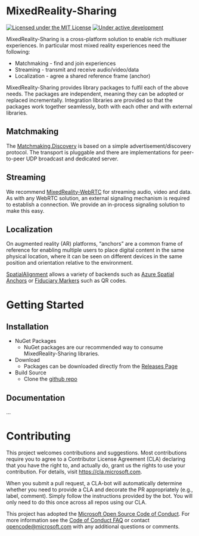 
# MixedReality-Sharing

[![Licensed under the MIT License](https://img.shields.io/badge/License-MIT-blue.svg)](https://github.com/microsoft/MixedReality-WebRTC/blob/master/LICENSE)
[![Under active development](https://img.shields.io/badge/status-active-green.svg)](https://github.com/microsoft/MixedReality-Sharing/commits/master)

MixedReality-Sharing is a cross-platform solution to enable rich multiuser experiences. In particular most mixed reality experiences need the following:
 - Matchmaking - find and join experiences
 - Streaming - transmit and receive audio/video/data
 - Localization - agree a shared reference frame (anchor)

MixedReality-Sharing provides library packages to fulfil each of the above needs. The packages are independent, meaning they can be adopted or replaced incrementally. Integration libraries are provided so that the packages work together seamlessly, both with each other and with external libraries.

## Matchmaking

The [Matchmaking.Discovery](libs/Matchmaking/docs/index.md)  is based on a simple advertisement/discovery protocol. The transport is pluggable and there are implementations for peer-to-peer UDP broadcast and dedicated server.

## Streaming

We recommend [MixedReality-WebRTC](https://github.com/microsoft/MixedReality-WebRTC) for streaming audio, video and data. As with any WebRTC solution, an external signaling mechanism is required to establish a connection. We provide an in-process signaling solution to make this easy.

## Localization

On augmented reality (AR) platforms, “anchors” are a common frame of reference for enabling multiple users to place digital content in the same physical location, where it can be seen on different devices in the same position and orientation relative to the environment.

[SpatialAlignment](libs/SpatialAlignment/docs/index.md) allows a variety of backends such as [Azure Spatial Anchors](https://azure.microsoft.com/en-us/services/spatial-anchors/) or [Fiduciary Markers]() such as QR codes.

# Getting Started

## Installation

* NuGet Packages
  - NuGet packages are our recommended way to consume MixedReality-Sharing libraries.
* Download
  - Packages can be downloaded directly from the [Releases Page](https://github.com/microsoft/MixedReality-Sharing/releases)
* Build Source
  - Clone the [github repo](https://github.com/microsoft/MixedReality-WebRTC)

## Documentation

...

# Contributing

This project welcomes contributions and suggestions.  Most contributions require you to agree to a
Contributor License Agreement (CLA) declaring that you have the right to, and actually do, grant us
the rights to use your contribution. For details, visit https://cla.microsoft.com.

When you submit a pull request, a CLA-bot will automatically determine whether you need to provide
a CLA and decorate the PR appropriately (e.g., label, comment). Simply follow the instructions
provided by the bot. You will only need to do this once across all repos using our CLA.

This project has adopted the [Microsoft Open Source Code of Conduct](https://opensource.microsoft.com/codeofconduct/).
For more information see the [Code of Conduct FAQ](https://opensource.microsoft.com/codeofconduct/faq/) or
contact [opencode@microsoft.com](mailto:opencode@microsoft.com) with any additional questions or comments.

